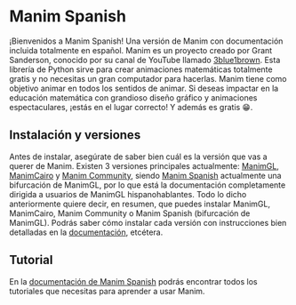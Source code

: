 # Manim Spanish
¡Bienvenidos a Manim Spanish! Una versión de Manim con documentación incluida totalmente en español. Manim es un proyecto creado por Grant Sanderson, conocido por su canal de YouTube llamado [3blue1brown](https://www.youtube.com/channel/UCYO_jab_esuFRV4b17AJtAw). Esta librería de Python sirve para crear animaciones matemáticas totalmente gratis y no necesitas un gran computador para hacerlas.
Manim tiene como objetivo animar en todos los sentidos de animar. Si deseas impactar en la educación matemática con grandioso diseño gráfico y animaciones espectaculares, ¡estás en el lugar correcto! Y además es gratis 😁.

## Instalación y versiones
Antes de instalar, asegúrate de saber bien cuál es la versión que vas a querer de Manim. Existen 3 versiones principales actualmente: [ManimGL](https://github.com/3b1b/manim), [ManimCairo](https://github.com/3b1b/manim/tree/cairo-backend) y [Manim Community](https://github.com/ManimCommunity/manim), siendo [Manim Spanish]() actualmente una bifurcación de ManimGL, por lo que está la documentación completamente dirigida a usuarios de ManimGL hispanohablantes. Todo lo dicho anteriormente quiere decir, en resumen, que puedes instalar ManimGL, ManimCairo, Manim Community o Manim Spanish (bifurcación de ManimGL). Podrás saber cómo instalar cada versión con instrucciones bien detalladas en la [documentación](docs), etcétera.

## Tutorial
En la [documentación de Manim Spanish](docs) podrás encontrar todos los tutoriales que necesitas para aprender a usar Manim.
